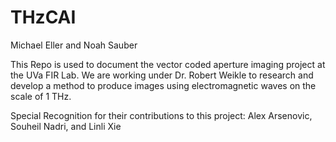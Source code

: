 # THzCAI
 Michael Eller and Noah Sauber

This Repo is used to document the vector coded aperture imaging project at the UVa FIR Lab.
We are working under Dr. Robert Weikle to research and develop a method to produce images using
electromagnetic waves on the scale of 1 THz.

Special Recognition for their contributions to this project:
Alex Arsenovic, Souheil Nadri, and Linli Xie
